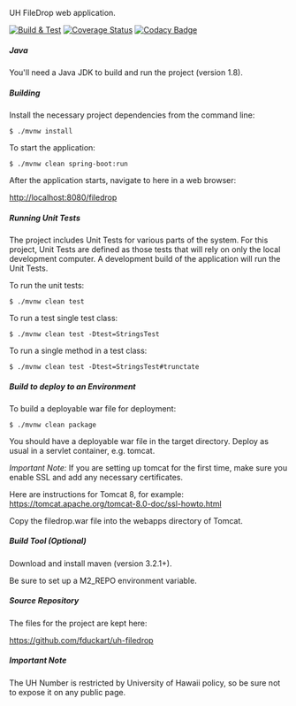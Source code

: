 UH FileDrop web application.

[![Build & Test](https://github.com/fduckart/uh-filedrop/actions/workflows/build-test.yml/badge.svg)](https://github.com/fduckart/uh-filedrop/actions/workflows/build-test.yml)
[![Coverage Status](https://coveralls.io/repos/github/fduckart/uh-filedrop/badge.svg)](https://coveralls.io/github/fduckart/uh-filedrop)
[![Codacy Badge](https://api.codacy.com/project/badge/Grade/b032f7b5407848edbba7ca83c37483d2)](https://www.codacy.com/manual/fduckart/uh-filedrop?utm_source=github.com&amp;utm_medium=referral&amp;utm_content=fduckart/uh-filedrop&amp;utm_campaign=Badge_Grade)
##### Java
You'll need a Java JDK to build and run the project (version 1.8).

##### Building
Install the necessary project dependencies from the command line:

    $ ./mvnw install

To start the application:

    $ ./mvnw clean spring-boot:run

After the application starts, navigate to here in a web browser:

<http://localhost:8080/filedrop>

##### Running Unit Tests
The project includes Unit Tests for various parts of the system.
For this project, Unit Tests are defined as those tests that will
rely on only the local development computer.
A development build of the application will run the Unit Tests.

To run the unit tests:

    $ ./mvnw clean test

To run a test single test class:

    $ ./mvnw clean test -Dtest=StringsTest

To run a single method in a test class:

    $ ./mvnw clean test -Dtest=StringsTest#trunctate

##### Build to deploy to an Environment
To build a deployable war file for deployment:

    $ ./mvnw clean package

You should have a deployable war file in the target directory.
Deploy as usual in a servlet container, e.g. tomcat.

_Important Note:_
If you are setting up tomcat for the first time,
make sure you enable SSL and add any necessary certificates.

Here are instructions for Tomcat 8, for example:
<https://tomcat.apache.org/tomcat-8.0-doc/ssl-howto.html>

Copy the filedrop.war file into the webapps directory of Tomcat.

##### Build Tool (Optional)
Download and install maven (version 3.2.1+).

Be sure to set up a M2_REPO environment variable.

##### Source Repository
The files for the project are kept here:

<https://github.com/fduckart/uh-filedrop>

##### Important Note
The UH Number is restricted by University of Hawaii policy, so be sure not to expose it on any public page.
